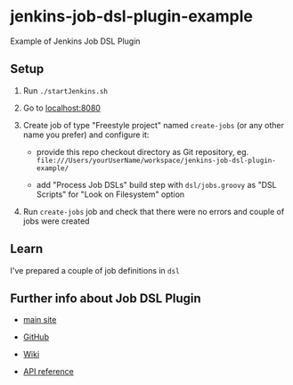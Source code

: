 # jenkins-job-dsl-plugin-example

Example of Jenkins Job DSL Plugin

## Setup

1. Run `./startJenkins.sh`

2. Go to [localhost:8080]( http://localhost:8080 )

3. Create job of type "Freestyle project" named `create-jobs` (or any other name you prefer) and configure it:

    * provide this repo checkout directory as Git repository, eg. `file:///Users/yourUserName/workspace/jenkins-job-dsl-plugin-example/`
    
    * add "Process Job DSLs" build step with `dsl/jobs.groovy` as "DSL Scripts" for "Look on Filesystem" option
    
4. Run `create-jobs` job and check that there were no errors and couple of jobs were created

## Learn

I've prepared a couple of job definitions in `dsl`

## Further info about Job DSL Plugin

* [main site]( https://wiki.jenkins-ci.org/display/JENKINS/Job+DSL+Plugin )

* [GitHub]( https://github.com/jenkinsci/job-dsl-plugin )

* [Wiki]( https://github.com/jenkinsci/job-dsl-plugin/wiki )

* [API reference]( https://jenkinsci.github.io/job-dsl-plugin/ )
